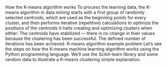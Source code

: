 
How the K-means algorithm works
To process the learning data, the K-means algorithm in data mining starts with a first group of randomly selected centroids, which are used as the beginning points for every cluster, and then performs iterative (repetitive) calculations to optimize the positions of the centroids
It halts creating and optimizing clusters when either:
The centroids have stabilized — there is no change in their values because the clustering has been successful.
The defined number of iterations has been achieved.
K-means algorithm example problem
Let’s see the steps on how the K-means machine learning algorithm works using the Python programming language.
We’ll use the Scikit-learn library and some random data to illustrate a K-means clustering simple explanation.
